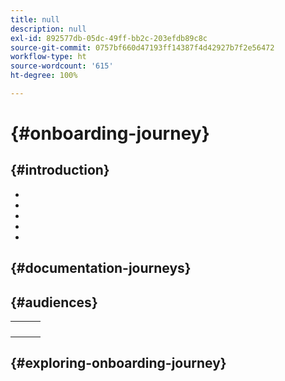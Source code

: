 ```yaml
---
title: null
description: null
exl-id: 892577db-05dc-49ff-bb2c-203efdb89c8c
source-git-commit: 0757bf660d47193ff14387f4d42927b7f2e56472
workflow-type: ht
source-wordcount: '615'
ht-degree: 100%

---
```


#  {#onboarding-journey}



##  {#introduction}



* 
* 



* 
* 
* 

##  {#documentation-journeys}







##  {#audiences}





|  |  |  |
|---|---|---|
|  |  |  |
|  |  |  |
|  |  |  |
|  |  |  |

##  {#exploring-onboarding-journey}


